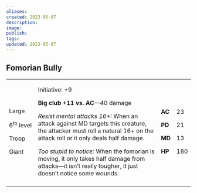 ```yaml
---
aliases: 
created: 2023-05-07
description: 
image: 
publish: 
tags: 
updated: 2023-05-07
---
```


## Fomorian Bully

<table>
<colgroup>
<col style="width: 16%" />
<col style="width: 71%" />
<col style="width: 5%" />
<col style="width: 6%" />
</colgroup>
<tbody>
<tr class="odd">
<td><p>Large</p>
<p>6<sup>th</sup> level</p>
<p>Troop</p>
<p>Giant</p></td>
<td><p>Initiative: +9</p>
<p><strong>Big club +11 vs. AC</strong>—40 damage</p>
<p><em>Resist mental attacks 16+:</em> When an attack against MD targets
this creature, the attacker must roll a natural 16+ on the attack roll
or it only deals half damage.</p>
<p><em>Too stupid to notice:</em> When the fomorian is moving, it only
takes half damage from attacks—it isn’t really tougher, it just doesn’t
notice some wounds.</p></td>
<td><p><strong>AC</strong></p>
<p><strong>PD</strong></p>
<p><strong>MD</strong></p>
<p><strong>HP</strong></p></td>
<td><p>23</p>
<p>21</p>
<p>13</p>
<p>180</p></td>
</tr>
<tr class="even">
<td></td>
<td></td>
<td></td>
<td></td>
</tr>
</tbody>
</table>


